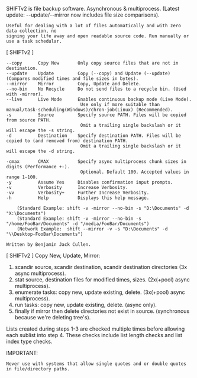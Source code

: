 SHIFTv2 is file backup software. Asynchronous & multiprocess. (Latest update: --update/--mirror now includes file 
size comparisons).

    Useful for dealing with a lot of files automatically and with zero data collection, no
    signing your life away and open readable source code. Run manually or use a task schedular.


[ SHIFTv2 ]

    --copy      Copy New       Only copy source files that are not in destination.
    --update    Update         Copy (--copy) and Update (--update) (Compares modified times and file sizes in bytes).
    --mirror    Mirror         Copy, Update and Delete.
    --no-bin    No Recycle     Do not send files to a recycle bin. (Used with -mirror).
    --live      Live Mode      Enables continuous backup mode (Live Mode).
                                Use only if more suitable than manual/task-scheduling(Windows)/chron-job(Linux) (Recommended).
    -s          Source         Specify source PATH. Files will be copied from source PATH.
                                Omit a trailing single backslash or it will escape the -s string.
    -d          Destination    Specify destination PATH. Files will be copied to (and removed from) destination PATH.
                                Omit a trailing single backslash or it will escape the -d string.

    -cmax       CMAX           Specify async multiprocess chunk sizes in digits (Performance +-).
                                Optional. Default 100. Accepted values in range 1-100.
    -y          Assume Yes     Disables confirmation input prompts.
    -v          Verbosity      Increase Verbosity.
    -vv         Verbosity+     Further Increase Verbosity.
    -h          Help           Displays this help message.

        (Standard Example: shift -v -mirror --no-bin -s "D:\Documents" -d "X:\Documents")
        (Standard Example: shift -v -mirror --no-bin -s "/home/FooBar/Documents" -d "/media/FooBar/Documents")
        (Network Example:  shift --mirror -v -s "D:\Documents" -d "\\Desktop-FooBar\Documents")

    Written by Benjamin Jack Cullen.


[ SHIFTv2 ] Copy New, Update, Mirror:

   1. scandir source, scandir destination, scandir destination directories (3x async multiprocess).
   2. stat source, destination files for modified times, sizes. (2x(+pool) async multiprocess).
   3. enumerate tasks: copy new, update existing, delete. (3x(+pool) async multiprocess).
   4. run tasks: copy new, update existing, delete. (async only).
   5. finally if mirror then delete directories not exist in source. (synchronous because we're deleting tree's).

   Lists created during steps 1-3 are checked multiple times before allowing each sublist into step 4. These
   checks include list length checks and list index type checks.


IMPORTANT:

    Never use with systems that allow single quotes and or double quotes in file/directory paths.

